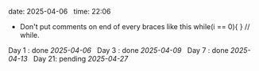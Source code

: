 date: 2025-04-06  
time: 22:06  

 - Don't put comments on end of every braces like this while(i == 0){ } // while.
  

Day 1 : done *2025-04-06*  
Day 3 : done *2025-04-09*  
Day 7 : done *2025-04-13*  
Day 21: pending *2025-04-27*